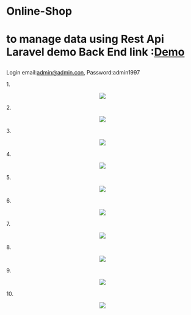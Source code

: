 # Online-Shop

# to manage data using Rest Api Laravel demo Back End link :<a href="https://hoeruidn.000webhostapp.com/">Demo</a></p>
Login email:admin@admin.con, Password:admin1997 

1.<p align="center"><img src="https://github.com/andihoerudin24/Online-Shop/blob/master/1.PNG"></p>


2.<p align="center"><img src="https://github.com/andihoerudin24/Online-Shop/blob/master/2.PNG"></p>


3.<p align="center"><img src="https://github.com/andihoerudin24/Online-Shop/blob/master/3.PNG"></p>


4.<p align="center"><img src="https://github.com/andihoerudin24/Online-Shop/blob/master/4.PNG"></p>


5.<p align="center"><img src="https://github.com/andihoerudin24/Online-Shop/blob/master/5.PNG"></p>


6.<p align="center"><img src="https://github.com/andihoerudin24/Online-Shop/blob/master/6.PNG"></p>


7.<p align="center"><img src="https://github.com/andihoerudin24/Online-Shop/blob/master/7.PNG"></p>


8.<p align="center"><img src="https://github.com/andihoerudin24/Online-Shop/blob/master/8.PNG"></p>


9.<p align="center"><img src="https://github.com/andihoerudin24/Online-Shop/blob/master/9.PNG"></p>


10.<p align="center"><img src="https://github.com/andihoerudin24/Online-Shop/blob/master/10.PNG"></p>
